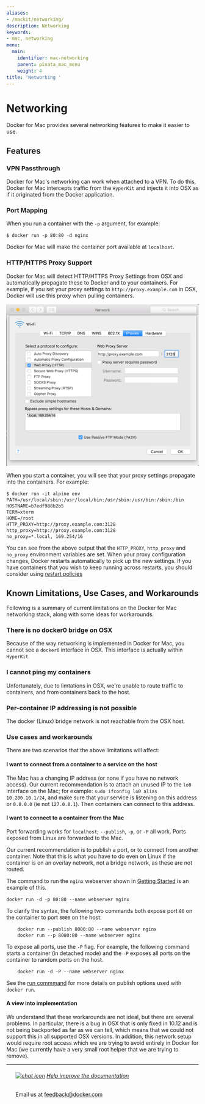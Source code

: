 ```yaml
---
aliases:
- /mackit/networking/
description: Networking
keywords:
- mac, networking
menu:
  main:
    identifier: mac-networking
    parent: pinata_mac_menu
    weight: 4
title: 'Networking '
---
```


# Networking

Docker for Mac provides several networking features to make it easier to use.

## Features

### VPN Passthrough

Docker for Mac's networking can work when attached to a VPN.
To do this, Docker for Mac intercepts traffic from the `HyperKit` and injects it into OSX as if it originated from the Docker application.

### Port Mapping

When you run a container with the `-p` argument, for example:
```
$ docker run -p 80:80 -d nginx
```
Docker for Mac will make the container port available at `localhost`.

### HTTP/HTTPS Proxy Support

Docker for Mac will detect HTTP/HTTPS Proxy Settings from OSX and automatically propagate these to Docker and to your containers.
For example, if you set your proxy settings to `http://proxy.example.com` in OSX, Docker will use this proxy when pulling containers.

![OSX Proxy Settings](images/proxy-settings.png)

When you start a container, you will see that your proxy settings propagate into the containers. For example:

```
$ docker run -it alpine env
PATH=/usr/local/sbin:/usr/local/bin:/usr/sbin:/usr/bin:/sbin:/bin
HOSTNAME=b7edf988b2b5
TERM=xterm
HOME=/root
HTTP_PROXY=http://proxy.example.com:3128
http_proxy=http://proxy.example.com:3128
no_proxy=*.local, 169.254/16
```

You can see from the above output that the `HTTP_PROXY`, `http_proxy` and `no_proxy` environment variables are set.
When your proxy configuration changes, Docker restarts automatically to pick up the new settings.
If you have containers that you wish to keep running across restarts, you should consider using [restart policies](https://docs.docker.com/engine/reference/run/#restart-policies-restart)

## Known Limitations, Use Cases, and Workarounds

Following is a summary of current limitations on the Docker for Mac networking stack, along with some ideas for workarounds.

### There is no docker0 bridge on OSX

Because of the way networking is implemented in Docker for Mac, you cannot see a `docker0` interface in OSX.
This interface is actually within `HyperKit`.

### I cannot ping my containers

Unfortunately, due to limtations in OSX, we're unable to route traffic to containers, and from containers back to the host.

### Per-container IP addressing is not possible

The docker (Linux) bridge network is not reachable from the OSX host.

### Use cases and workarounds

There are two scenarios that the above limitations will affect:

#### I want to connect from a container to a service on the host

The Mac has a changing IP address (or none if you have no network access). Our current recommendation is to attach an unused IP to the `lo0` interface on the Mac; for example: `sudo ifconfig lo0 alias 10.200.10.1/24`, and make sure that your service is listening on this address or `0.0.0.0` (ie not `127.0.0.1`). Then containers can connect to this address.

#### I want to connect to a container from the Mac

Port forwarding works for `localhost`; `--publish`, `-p`, or `-P` all work. Ports exposed from Linux are forwarded to the Mac.

Our current recommendation is to publish a port, or to connect from another container. Note that this is what you have to do even on Linux if the container is on an overlay network, not a bridge network, as these are not routed.

The command to run the `nginx` webserver shown in [Getting Started](index.md#explore) is an example of this.

```shell
docker run -d -p 80:80 --name webserver nginx
```

To clarify the syntax, the following two commands both expose port `80` on the container to port `8000` on the host:

		docker run --publish 8000:80 --name webserver nginx
		docker run --p 8000:80 --name webserver nginx

To expose all ports, use the `-P` flag. For example, the following command starts a container (in detached mode) and the `-P` exposes all ports on the container to random ports on the host.

		docker run -d -P --name webserver nginx

See the [run commmand](/engine/reference/commandline/run.md) for more details on publish options used with `docker run`.

#### A view into implementation

We understand that these workarounds are not ideal, but there are several problems. In particular, there is a bug in OSX that is only fixed in 10.12 and is not being backported as far as we can tell, which means that we could not support this in all supported OSX versions. In addition, this network setup would require root access which we are trying to avoid entirely in Docker for Mac (we currently have a very small root helper that we are trying to remove).


<hr style="color:#99CC99" />
<ul class="media">
	<div class="media_content">
	<div data-mh="mh_docker_projects">
	<h6> <a href="mailto:feedback@docker.com?subject=Docker%20Feedback"><img src="../../images/chat.png" alt="chat icon"></a> <a href="mailto:feedback@docker.com?subject=Docker%20Feedback">Help improve the documentation</a></h3>
		<p>
    Email us at <a href="mailto:feedback@docker.com?subject=Docker%20Feedback">feedback@docker.com</a>
    </p>
	</div>
	</div>

